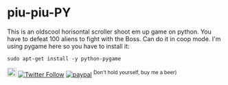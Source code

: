 # piu-piu-PY
This is an oldscool horisontal scroller shoot em up game on python.
You have to defeat 100 aliens to fight with the Boss. Can do it in coop mode.
I'm using pygame here so you have to install it:

	sudo apt-get install -y python-pygame

<a href="https://t.me/sshtobash"><img src="https://telegram.org/img/website_icon.svg" width="21"></a>
[![Twitter Follow](https://img.shields.io/twitter/follow/Vaniacer?style=social)](https://twitter.com/Vaniacer)
[![paypal](https://img.shields.io/badge/Donate-PayPal-green.svg)](https://paypal.me/sshto?locale.x=en_US) <sup>Don't hold yourself, buy me a beer)</sup>
